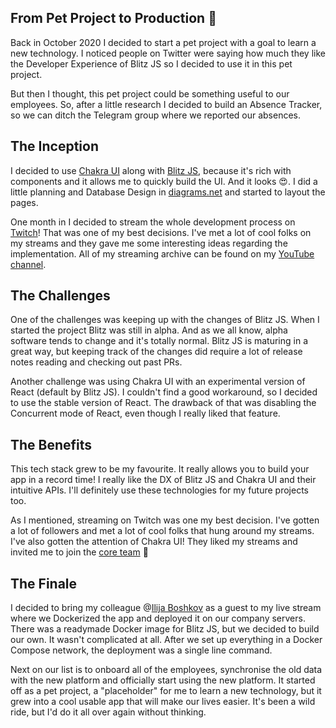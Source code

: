 ## From Pet Project to Production 🚀

Back in October 2020 I decided to start a pet project with a goal to learn a new technology. I noticed people on Twitter were saying how much they like the Developer Experience of Blitz JS so I decided to use it in this pet project.

But then I thought, this pet project could be something useful to our employees. So, after a little research I decided to build an Absence Tracker, so we can ditch the Telegram group where we reported our absences.

## The Inception
I decided to use [Chakra UI](http://chakra-ui.com/) along with [Blitz JS](http://blitzjs.com/), because it's rich with components and it allows me to quickly build the UI. And it looks 😍. I did a little planning and Database Design in [diagrams.net](https://diagrams.net) and started to layout the pages.

One month in I decided to stream the whole development process on  [Twitch](https://twitch.tv/nikolovlazar)! That was one of my best decisions. I've met a lot of cool folks on my streams and they gave me some interesting ideas regarding the implementation. All of my streaming archive can be found on my [YouTube channel](https://www.youtube.com/channel/UCTexaJMnN_Pv6TVueQ61-oQ).

## The Challenges
One of the challenges was keeping up with the changes of Blitz JS. When I started the project Blitz was still in alpha. And as we all know, alpha software tends to change and it's totally normal. Blitz JS is maturing in a great way, but keeping track of the changes did require a lot of release notes reading and checking out past PRs.

Another challenge was using Chakra UI with an experimental version of React (default by Blitz JS). I couldn't find a good workaround, so I decided to use the stable version of React. The drawback of that was disabling the Concurrent mode of React, even though I really liked that feature.

## The Benefits
This tech stack grew to be my favourite. It really allows you to build your app in a record time! I really like the DX of Blitz JS and Chakra UI and their intuitive APIs. I'll definitely use these technologies for my future projects too.

As I mentioned, streaming on Twitch was one my best decision. I've gotten a lot of followers and met a lot of cool folks that hung around my streams. I've also gotten the attention of Chakra UI! They liked my streams and invited me to join the [core team](https://chakra-ui.com/team) 🤩

## The Finale
I decided to bring my colleague @[Ilija Boshkov](@boshkov) as a guest to my live stream where we Dockerized the app and deployed it on our company servers. There was a readymade Docker image for Blitz JS, but we decided to build our own. It wasn't complicated at all. After we set up everything in a Docker Compose network, the deployment was a single line command.

Next on our list is to onboard all of the employees, synchronise the old data with the new platform and officially start using the new platform. It started off as a pet project, a "placeholder" for me to learn a new technology, but it grew into a cool usable app that will make our lives easier. It's been a wild ride, but I'd do it all over again without thinking.